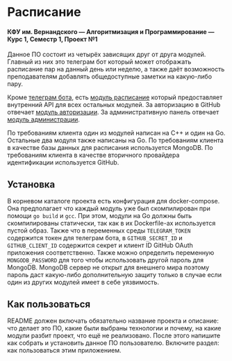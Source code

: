 # Расписание
#### КФУ им. Вернандского — Алгоритмизация и Программирование — Курс 1, Семестр 1, Проект №1

Данное ПО состоит из четырёх зависящих друг от друга модулей. Главный из них
это телеграм бот который может отображать расписание пар на данный день или
неделю, а также даёт возможность преподавателям добавлять общедоступные заметки
на какую-либо пару.

Кроме [телеграм бота](tg), есть [модуль расписание](api) который предоставляет
внутренний API для всех остальных модулей. За авторизацию в GitHub отвечает
[модуль авторизации](ouath). За административную панель отвечает [модуль
администрации](web).

По требованиям клиента один из модулей написан на C++ и один на Go. Остальные
два модуля также написаны на Go. По требованиям клиента в качестве базы данных
для расписания используется MongoDB. По требованиям клиента в качестве
вторичного провайдера идентификации используется GitHub.

## Установка

В корневом каталоге проекта есть конфигурация для docker-compose. Она
предполагает что каждый модуль уже был скомпилирован при помощи `go build` и
`gcc`. При этом, модули на Go должны быть скомпилированы статически, так как в
их Dockerfile-ах используется пустой образ. Также что в переменных среды
`TELEGRAM_TOKEN` содержится токен для телеграм бота, в `GITHUB_SECRET_ID` и
`GITHUB_CLIENT_ID` содержится секрет и клиент ID GitHub OAuth приложения
соответственно. Также можно определить переменную `MONGODB_PASSWORD` для того
чтобы использовать другой пароль для MongoDB. MongoDB сервер не открыт для
внешнего мира поэтому пароль даст какую-либо дополнительную защиту только в
случае если один из других модулей имеет в себе уязвимость.

## Как пользоваться

README должен включать обязательно название проекта и описание:
что делает это ПО, какие были выбраны технологии и почему, на какие
модули разбит проект, что ещё не реализовано. После этого напишите
как собрать и установить данное ПО пользователю. Включите раздел:
как пользоваться этим приложением.
